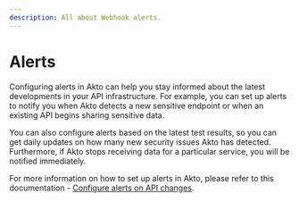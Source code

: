 ```yaml
---
description: All about Webhook alerts.
---
```


# Alerts

Configuring alerts in Akto can help you stay informed about the latest developments in your API infrastructure. For example, you can set up alerts to notify you when Akto detects a new sensitive endpoint or when an existing API begins sharing sensitive data.

You can also configure alerts based on the latest test results, so you can get daily updates on how many new security issues Akto has detected. Furthermore, if Akto stops receiving data for a particular service, you will be notified immediately.

For more information on how to set up alerts in Akto, please refer to this documentation - [Configure alerts on API changes](../how-to/configure-alerts-on-api-changes.md).

